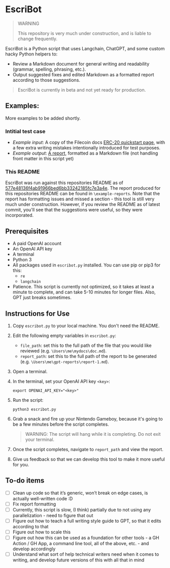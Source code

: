 # EscriBot

> WARNING
>
> This repository is very much under construction, and is liable to change frequently.

EscriBot is a Python script that uses Langchain, ChatGPT, and some custom hacky Python helpers to:

- Review a Markdown document for general writing and readability (grammar, spelling, phrasing, etc.).
- Output suggested fixes and edited Markdown as a formatted report according to those suggestions.

> EscriBot is currently in beta and not yet ready for production.

## Examples:

More examples to be added shortly.

### Intitial test case
- _Example input_: A copy of the Filecoin docs [ERC-20 quickstart page](https://gist.github.com/ElPaisano/5985b02c82f6eba48a5892b8dca276e4), with a few extra writing mistakes intentionally introduced for test purposes.
- _Example output_: [A report](https://gist.github.com/ElPaisano/82712cafaca2b1fe26e6dcb50ea8af56), formatted as a Markdown file (not handling front matter in this script yet)

### This README

EscriBot was run against this repositories README as of [577e48136f4ab91966bed6bb33242185fc7e3a4e](https://github.com/ElPaisano/EscriBot/commit/577e48136f4ab91966bed6bb33242185fc7e3a4e). The report produced for this repositories README can be found in `\example-reports`. Note that the report has formatting issues and missed a section - this tool is still very much under construction. However, if you review the README as of latest commit, you'll see that the suggestions were useful, so they were incorporated.

## Prerequisites

- A paid OpenAI account
- An OpenAI API key
- A terminal
- Python 3
- All packages used in `escribot.py` installed. You can use pip or pip3 for this:
  - `re`
  - `langchain`
- Patience. This script is currently not optimized, so it takes at least a minute to complete, and can take 5-10 minutes for longer files. Also, GPT just breaks sometimes.

## Instructions for Use

1. Copy `escribot.py` to your local machine. You don't need the README.
1. Edit the following empty variables in `escribot.py`:
   - `file_path`: set this to the full path of the file that you would like reviewed (e.g. `\Users\me\mydocs\doc.md`).
   - `report_path`: set this to the full path of the report to be generated (e.g. `\Users\me\gpt-reports\report-1.md`).
1. Open a terminal.
1. In the terminal, set your OpenAI API key `<key>`:

   ```shell
   export OPENAI_API_KEY="<key>"
   ```
1. Run the script:

   ```shell
   python3 escribot.py
   ```
   
1. Grab a snack and fire up your Nintendo Gameboy, because it's going to be a few minutes before the script completes.

   > WARNING: The script will hang while it is completing. Do not exit your terminal.
   
1. Once the script completes, navigate to `report_path` and view the report.
1. Give us feedback so that we can develop this tool to make it more useful for you.

## To-do items

- [ ] Clean up code so that it’s generic, won’t break on edge cases, is actually well-written code :D
- [ ] Fix report formatting
- [ ] Currently, this script is slow, (I think) partially due to not using any parallelization - need to figure that out 
- [ ] Figure out how to teach a full writing style guide to GPT, so that it edits according to that
- [ ] Figure out how to scale this 
- [ ] Figure out how this can be used as a foundation for other tools -  a GH Action / GH App, a command line tool, all of the above, etc. - and develop accordingly
- [ ] Understand what sort of help technical writers need when it comes to writing, and develop future versions of this with all that in mind
